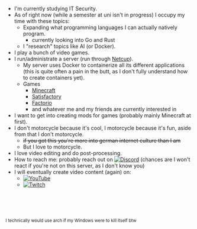 - I'm currently studying IT Security.
- As of right now (while a semester at uni isn't in progress) I occupy my time with these topics:
  - Expanding what programming languages I can actually natively program.
    - currently looking into Go and Rust
  - I "research" topics like AI (or Docker).
- I play a bunch of video games.
- I run/administrate a server (run through [Netcup](https://www.netcup.com)).
  - My server uses Docker to containerize all its different applications (this is quite often a pain in the butt, as I don't fully understand how to create containers yet).
  - Games
    - [Minecraft](https://github.com/itzg/docker-minecraft-server)
    - [Satisfactory](https://github.com/wolveix/satisfactory-server)
    - [Factorio](https://github.com/factoriotools/factorio-docker)
    - and whatever me and my friends are currently interested in
- I want to get into creating mods for games (probably mainly Minecraft at first).
- I don't motorcycle because it's cool, I motorcycle because it's fun, aside from that I don't motorcycle.
  - ~~if you got this you're more into german internet culture than I am~~
  - But I love to motorcycle.
- I love video editing and do post-processing.
- How to reach me: probably reach out on [![Discord](https://img.shields.io/badge/Discord-5865F2?style=flat&logo=discord&logoColor=white)](https://discord.gg/rmaV36gK9G) (chances are I won't react if you're not on this server, as I don't know you)
- I will eventually create video content (again) on:
  - [![YouTube](https://img.shields.io/badge/YouTube-FF0000?style=flat&logo=youtube&logoColor=white)](https://www.youtube.com/@Xenoreaper)
  - [![Twitch](https://img.shields.io/badge/Twitch-9146FF?style=flat&logo=twitch&logoColor=white)](https://www.twitch.tv/xen0reaper)

<br><br><br><br><sub>I technically would use arch if my Windows were to kill itself btw</sub>



<!--
## Hi there 👋


**Xenoreaper/Xenoreaper** is a ✨ _special_ ✨ repository because its `README.md` (this file) appears on your GitHub profile.

Here are some ideas to get you started:

- 🔭 I’m currently working on ...
- 🌱 I’m currently learning ...
- 👯 I’m looking to collaborate on ...
- 🤔 I’m looking for help with ...
- 💬 Ask me about ...
- 📫 How to reach me: ...
- 😄 Pronouns: ...
- ⚡ Fun fact: ...
-->
